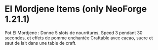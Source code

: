 
El Mordjene Items (only NeoForge 1.21.1)
=======

Pot El Mordjene : 
Donne 5 slots de nourritures, Speed 3 pendant 30 secondes, et effets de pomme enchantée
Craftable avec cacao, sucre et saut de lait dans une table de craft.


